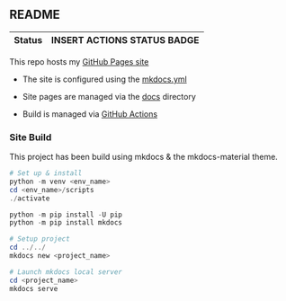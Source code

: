 ## README

| **Status** | INSERT ACTIONS STATUS BADGE
|--|--

This repo hosts my [GitHub Pages site](https://DNYFZR.github.io/)

- The site is configured using the [mkdocs.yml](/mkdocs.yml)

- Site pages are managed via the [docs](/docs/) directory

- Build is managed via [GitHub Actions](https://github.com/DNYFZR/dnyfzr.github.io/actions)

### Site Build

This project has been build using mkdocs & the mkdocs-material theme.

````ps1
# Set up & install
python -m venv <env_name>
cd <env_name>/scripts
./activate

python -m pip install -U pip
python -m pip install mkdocs

# Setup project
cd ../../
mkdocs new <project_name>

# Launch mkdocs local server 
cd <project_name>
mkdocs serve

````
